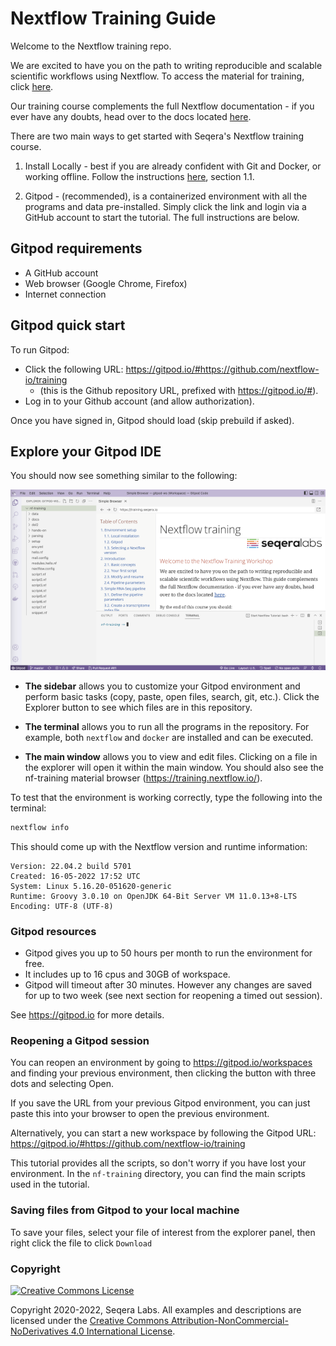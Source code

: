 # Nextflow Training Guide

Welcome to the Nextflow training repo.

We are excited to have you on the path to writing reproducible and scalable scientific workflows using Nextflow. To access the material for training, click [here](https://training.nextflow.io).

Our training course complements the full Nextflow documentation - if you ever have any doubts, head over to the docs located [here](https://www.nextflow.io/docs/latest/).

There are two main ways to get started with Seqera's Nextflow training course.

1. Install Locally - best if you are already confident with Git and Docker, or working offline. Follow the instructions [here](https://training.nextflow.io/basic_training/setup/#local-installation), section 1.1.

2. Gitpod - (recommended), is a containerized environment with all the programs and data pre-installed. Simply click the link and login via a GitHub account to start the tutorial. The full instructions are below.

## Gitpod requirements

-   A GitHub account
-   Web browser (Google Chrome, Firefox)
-   Internet connection

## Gitpod quick start

To run Gitpod:

-   Click the following URL: <https://gitpod.io/#https://github.com/nextflow-io/training>
    -   (this is the Github repository URL, prefixed with <https://gitpod.io/#>).
-   Log in to your Github account (and allow authorization).

Once you have signed in, Gitpod should load (skip prebuild if asked).

## Explore your Gitpod IDE

You should now see something similar to the following:

![Gitpod welcome screen](/docs/basic_training//img/gitpod.welcome.png)

-   **The sidebar** allows you to customize your Gitpod environment and perform basic tasks (copy, paste, open files, search, git, etc.). Click the Explorer button to see which files are in this repository.

-   **The terminal** allows you to run all the programs in the repository. For example, both `nextflow` and `docker` are installed and can be executed.

-   **The main window** allows you to view and edit files. Clicking on a file in the explorer will open it within the main window. You should also see the nf-training material browser (<https://training.nextflow.io/>).

To test that the environment is working correctly, type the following into the terminal:

```bash
nextflow info
```

This should come up with the Nextflow version and runtime information:

```console
Version: 22.04.2 build 5701
Created: 16-05-2022 17:52 UTC
System: Linux 5.16.20-051620-generic
Runtime: Groovy 3.0.10 on OpenJDK 64-Bit Server VM 11.0.13+8-LTS
Encoding: UTF-8 (UTF-8)
```

### Gitpod resources

-   Gitpod gives you up to 50 hours per month to run the environment for free.
-   It includes up to 16 cpus and 30GB of workspace.
-   Gitpod will timeout after 30 minutes. However any changes are saved for up to two week (see next section for reopening a timed out session).

See <https://gitpod.io> for more details.

### Reopening a Gitpod session

You can reopen an environment by going to <https://gitpod.io/workspaces> and finding your previous environment, then clicking the button with three dots and selecting Open.

If you save the URL from your previous Gitpod environment, you can just paste this into your browser to open the previous environment.

Alternatively, you can start a new workspace by following the Gitpod URL:
<https://gitpod.io/#https://github.com/nextflow-io/training>

This tutorial provides all the scripts, so don't worry if you have lost your environment. In the `nf-training` directory, you can find the main scripts used in the tutorial.

### Saving files from Gitpod to your local machine

To save your files, select your file of interest from the explorer panel, then right click the file to click `Download`

### Copyright

<a rel="license" href="http://creativecommons.org/licenses/by-nc-nd/4.0/"><img alt="Creative Commons License" style="border-width:0" src="https://i.creativecommons.org/l/by-nc-nd/4.0/88x31.png" /></a>

Copyright 2020-2022, Seqera Labs. All examples and descriptions are licensed under the <a rel="license" href="http://creativecommons.org/licenses/by-nc-nd/4.0/">Creative Commons Attribution-NonCommercial-NoDerivatives 4.0 International License</a>.
